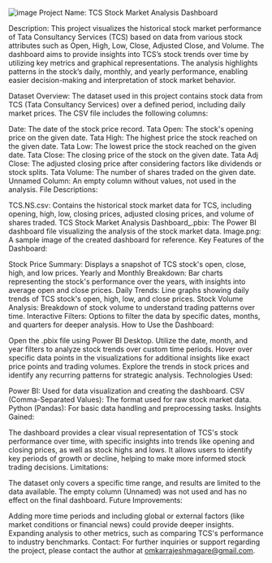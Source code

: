 ![image](https://github.com/user-attachments/assets/a1b92b8f-0d4f-4f86-826c-3fba1349c761)
Project Name: TCS Stock Market Analysis Dashboard

Description: This project visualizes the historical stock market performance of Tata Consultancy Services (TCS) based on data from various stock attributes such as Open, High, Low, Close, Adjusted Close, and Volume. The dashboard aims to provide insights into TCS’s stock trends over time by utilizing key metrics and graphical representations. The analysis highlights patterns in the stock’s daily, monthly, and yearly performance, enabling easier decision-making and interpretation of stock market behavior.

Dataset Overview: The dataset used in this project contains stock data from TCS (Tata Consultancy Services) over a defined period, including daily market prices. The CSV file includes the following columns:

Date: The date of the stock price record.
Tata Open: The stock's opening price on the given date.
Tata High: The highest price the stock reached on the given date.
Tata Low: The lowest price the stock reached on the given date.
Tata Close: The closing price of the stock on the given date.
Tata Adj Close: The adjusted closing price after considering factors like dividends or stock splits.
Tata Volume: The number of shares traded on the given date.
Unnamed Column: An empty column without values, not used in the analysis.
File Descriptions:

TCS.NS.csv: Contains the historical stock market data for TCS, including opening, high, low, closing prices, adjusted closing prices, and volume of shares traded.
TCS Stock Market Analysis Dashboard_.pbix: The Power BI dashboard file visualizing the analysis of the stock market data.
Image.png: A sample image of the created dashboard for reference.
Key Features of the Dashboard:

Stock Price Summary: Displays a snapshot of TCS stock's open, close, high, and low prices.
Yearly and Monthly Breakdown: Bar charts representing the stock's performance over the years, with insights into average open and close prices.
Daily Trends: Line graphs showing daily trends of TCS stock's open, high, low, and close prices.
Stock Volume Analysis: Breakdown of stock volume to understand trading patterns over time.
Interactive Filters: Options to filter the data by specific dates, months, and quarters for deeper analysis.
How to Use the Dashboard:

Open the .pbix file using Power BI Desktop.
Utilize the date, month, and year filters to analyze stock trends over custom time periods.
Hover over specific data points in the visualizations for additional insights like exact price points and trading volumes.
Explore the trends in stock prices and identify any recurring patterns for strategic analysis.
Technologies Used:

Power BI: Used for data visualization and creating the dashboard.
CSV (Comma-Separated Values): The format used for raw stock market data.
Python (Pandas): For basic data handling and preprocessing tasks.
Insights Gained:

The dashboard provides a clear visual representation of TCS's stock performance over time, with specific insights into trends like opening and closing prices, as well as stock highs and lows.
It allows users to identify key periods of growth or decline, helping to make more informed stock trading decisions.
Limitations:

The dataset only covers a specific time range, and results are limited to the data available.
The empty column (Unnamed) was not used and has no effect on the final dashboard.
Future Improvements:

Adding more time periods and including global or external factors (like market conditions or financial news) could provide deeper insights.
Expanding analysis to other metrics, such as comparing TCS's performance to industry benchmarks.
Contact: For further inquiries or support regarding the project, please contact the author at omkarrajeshmagare@gmail.com.
